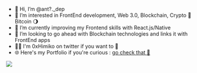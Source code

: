 - 👋 Hi, I’m @ant?._dep
- 👀 I’m interested in FrontEnd development, Web 3.0, Blockchain, Crypto 🚀 Bitcoin 🌖
- 🌱 I’m currently improving my Frontend skills with React.js/Native
- 💞️ I’m looking to go ahead with Blockchain technologies and links it with FrontEnd apps
- 👨‍💻 I'm 0xHimiko on twitter if you want to 📲
- 🌐 Here's my Portfolio if you're curious : <a href="https://ant-dep.netlify.app"> go check that 👀 </a></br>
<img src="https://drive.google.com/file/d/195c4GJwHeDgSkM44p0cd3wygg8Bidei9/view?usp=sharing">
